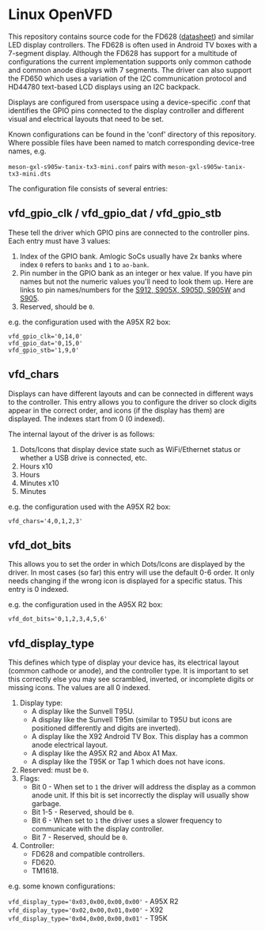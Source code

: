 # Linux OpenVFD

This repository contains source code for the FD628 ([datasheet](http://pdf1.alldatasheet.com/datasheet-pdf/view/232882/PTC/PT6964.html)) and similar LED display controllers. The FD628 is often used in Android TV boxes with a 7-segment display. Although the FD628 has support for a multitude of configurations the current implementation supports only common cathode and common anode displays with 7 segments. The driver can also support the FD650 which uses a variation of the I2C communication protocol and HD44780 text-based LCD displays using an I2C backpack.

Displays are configured from userspace using a device-specific .conf that identifies the GPIO pins connected to the display controller and different visual and electrical layouts that need to be set.

Known configurations can be found in the 'conf' directory of this repository. Where possible files have been named to match corresponding device-tree names, e.g.

`meson-gxl-s905w-tanix-tx3-mini.conf` pairs with `meson-gxl-s905w-tanix-tx3-mini.dts`

The configuration file consists of several entries:

## vfd_gpio_clk / vfd_gpio_dat / vfd_gpio_stb

These tell the driver which GPIO pins are connected to the controller pins. Each entry must have 3 values:

1. Index of the GPIO bank. Amlogic SoCs usually have 2x banks where index `0` refers to `banks` and `1` to `ao-bank`.
1. Pin number in the GPIO bank as an integer or hex value. If you have pin names but not the numeric values you'll need to look them up. Here are links to pin names/numbers for the [S912, S905X, S905D, S905W](https://github.com/openSUSE/kernel/blob/master/include/dt-bindings/gpio/meson-gxl-gpio.h) and [S905](https://github.com/openSUSE/kernel/blob/master/include/dt-bindings/gpio/meson-gxbb-gpio.h).
1. Reserved, should be `0`.

e.g. the configuration used with the A95X R2 box:

`vfd_gpio_clk='0,14,0'`<br>
`vfd_gpio_dat='0,15,0'`<br>
`vfd_gpio_stb='1,9,0'`

## vfd_chars

Displays can have different layouts and can be connected in different ways to the controller. This entry allows you to configure the driver so clock digits appear in the correct order, and icons (if the display has them) are displayed. The indexes start from 0 (0 indexed).  

The internal layout of the driver is as follows:

1. Dots/Icons that display device state such as WiFi/Ethernet status or whether a USB drive is connected, etc.
1. Hours x10
1. Hours
1. Minutes x10
1. Minutes

e.g. the configuration used with the A95X R2 box:

`vfd_chars='4,0,1,2,3'`

## vfd_dot_bits

This allows you to set the order in which Dots/Icons are displayed by the driver. In most cases (so far) this entry will use the default 0-6 order. It only needs changing if the wrong icon is displayed for a specific status. This entry is 0 indexed.

e.g. the configuration used in the A95X R2 box:

`vfd_dot_bits='0,1,2,3,4,5,6'`

## vfd_display_type

This defines which type of display your device has, its electrical layout (common cathode or anode), and the controller type. It is important to set this correctly else you may see scrambled, inverted, or incomplete digits or missing icons. The values are all 0 indexed.

1. Display type:
   * A display like the Sunvell T95U.
   * A display like the Sunvell T95m (similar to T95U but icons are positioned differently and digits are inverted).
   * A display like the X92 Android TV Box. This display has a common anode electrical layout.
   * A display like the A95X R2 and Abox A1 Max.
   * A display like the T95K or Tap 1 which does not have icons.
1. Reserved: must be `0`.
1. Flags:
   * Bit 0 - When set to `1` the driver will address the display as a common anode unit. If this bit is set incorrectly the display will usually show garbage.
   * Bit 1-5 - Reserved, should be `0`.
   * Bit 6 - When set to `1` the driver uses a slower frequency to communicate with the display controller.
   * Bit 7 - Reserved, should be `0`.
1. Controller:
   * FD628 and compatible controllers.
   * FD620.
   * TM1618.

e.g. some known configurations:

`vfd_display_type='0x03,0x00,0x00,0x00'` - A95X R2<br>
`vfd_display_type='0x02,0x00,0x01,0x00'` - X92<br>
`vfd_display_type='0x04,0x00,0x00,0x01'` - T95K
